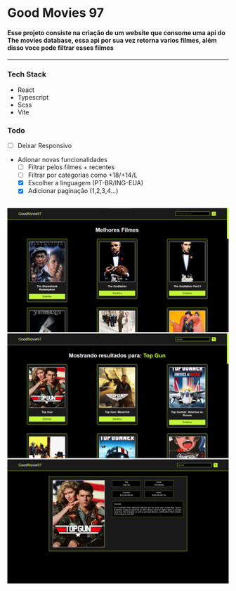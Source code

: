 # Good Movies 97

#### Esse projeto consiste na criação de um website que consome uma api do The movies database, essa api por sua vez retorna varios filmes, além disso voce pode filtrar esses filmes

---

### Tech Stack

- React
- Typescript
- Scss
- Vite

### Todo

- [ ] Deixar Responsivo
- Adionar novas funcionalidades
  - [ ] Filtrar pelos filmes + recentes
  - [ ] Filtrar por categorias como +18/+14/L
  - [x] Escolher a linguagem (PT-BR/ING-EUA)
  - [x] Adicionar paginação (1,2,3,4...)

##

![alt text](image.png)
![alt text](image-1.png)
![alt text](image-2.png)
